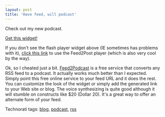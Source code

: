 ```yaml
---
layout: post  
title: 'Have feed, will podcast'
---
```

Check out my new podcast.

[Get this widget!](http://www.springwidgets.com/widgetize/788/?param=http%3A%2F%2Fwww.feed2podcast.com%2Fpodcast%2F49884907.xml&param_style_borderColor=000000&param_style_brandUrl=http://www.feed2podcast.com/images/cheangemetoyourimage.jpg&width=300&height=300)

If you don't see the flash player widget above (IE sometimes has problems with it), [click this link](http://www.feed2podcast.com/player/podcast_player.php?url=http://www.feed2podcast.com/podcast/49884907.xml) to use the Feed2Post player (which is also very cool by the way).

Ok, so I cheated just a bit. [Feed2Podcast](http://www.feed2podcast.com/) is a free service that converts any RSS feed to a podcast. It actually works much better than I expected. Simply point this free online service to your feed URL and it does the rest. You can customize the look of the widget or simply add the generated link to your Web site or blog. The voice synthesizing is quite good although it will stumble on constructs like $20 (Dollar 20). It's a great way to offer an alternate form of your feed.

Technorati tags: [blog](http://technorati.com/tags/blog), [podcast](http://technorati.com/tags/podcast), [rss](http://technorati.com/tags/rss)
